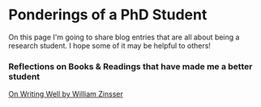 <h1>Ponderings of a PhD Student</h1>

<p>On this page I'm going to share blog entries that are all about being a research student. I hope some of it may be helpful to others!</p>

<h3>Reflections on Books & Readings that have made me a better student</h3>

[On Writing Well by William Zinsser](https://gfirmer.github.io/Chem-Ed-Doctorate/On-Writing-Well) 
